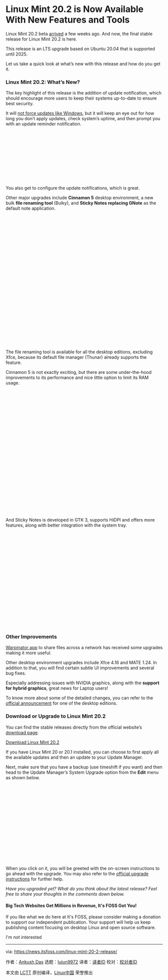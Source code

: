 [#]: subject: (Linux Mint 20.2 is Now Available With New Features and Tools)
[#]: via: (https://news.itsfoss.com/linux-mint-20-2-release/)
[#]: author: (Ankush Das https://news.itsfoss.com/author/ankush/)
[#]: collector: (lujun9972)
[#]: translator: (lcf33)
[#]: reviewer: ( )
[#]: publisher: ( )
[#]: url: ( )

Linux Mint 20.2 is Now Available With New Features and Tools
======

Linux Mint 20.2 beta [arrived][1] a few weeks ago. And now, the final stable release for Linux Mint 20.2 is here.

This release is an LTS upgrade based on Ubuntu 20.04 that is supported until 2025.

Let us take a quick look at what’s new with this release and how do you get it.

### Linux Mint 20.2: What’s New?

The key highlight of this release is the addition of update notification, which should encourage more users to keep their systems up-to-date to ensure best security.

It will [not force updates like Windows][2], but it will keep an eye out for how long you don’t apply updates, check system’s uptime, and then prompt you with an update reminder notification.

![][3]

You also get to configure the update notifications, which is great.

Other major upgrades include **Cinnamon 5** desktop environment, a new bulk **file renaming tool** (Bulky), and **Sticky Notes replacing GNote** as the default note application.

![][4]

The file renaming tool is available for all the desktop editions, excluding Xfce, because its default file manager (Thunar) already supports the feature.

Cinnamon 5 is not exactly exciting, but there are some under-the-hood improvements to its performance and nice little option to limit its RAM usage.

![][5]

And Sticky Notes is developed in GTK 3, supports HiDPI and offers more features, along with better integration with the system tray.

![][6]

### Other Improvements

[Warpinator app][7] to share files across a network has received some upgrades making it more useful.

Other desktop environment upgrades include Xfce 4.16 and MATE 1.24. In addition to that, you will find certain subtle UI improvements and several bug fixes.

Especially addressing issues with NVIDIA graphics, along with the **support for hybrid graphics**, great news for Laptop users!

To know more about some of the detailed changes, you can refer to the [official announcement][8] for one of the desktop editions.

### Download or Upgrade to Linux Mint 20.2

You can find the stable releases directly from the official website’s [download page][9].

[Download Linux Mint 20.2][9]

If you have Linux Mint 20 or 20.1 installed, you can choose to first apply all the available updates and then an update to your Update Manager.

Next, make sure that you have a backup (use timeshift if you want) and then head to the Update Manager’s System Upgrade option from the **Edit** menu as shown below.

![][10]

When you click on it, you will be greeted with the on-screen instructions to go ahead with the upgrade. You may also refer to the [official upgrade instructions][11] for further help.

_Have you upgraded yet? What do you think about the latest release? Feel free to share your thoughts in the comments down below._

#### Big Tech Websites Get Millions in Revenue, It's FOSS Got You!

If you like what we do here at It's FOSS, please consider making a donation to support our independent publication. Your support will help us keep publishing content focusing on desktop Linux and open source software.

I'm not interested

--------------------------------------------------------------------------------

via: https://news.itsfoss.com/linux-mint-20-2-release/

作者：[Ankush Das][a]
选题：[lujun9972][b]
译者：[译者ID](https://github.com/译者ID)
校对：[校对者ID](https://github.com/校对者ID)

本文由 [LCTT](https://github.com/LCTT/TranslateProject) 原创编译，[Linux中国](https://linux.cn/) 荣誉推出

[a]: https://news.itsfoss.com/author/ankush/
[b]: https://github.com/lujun9972
[1]: https://news.itsfoss.com/linux-mint-20-2-beta-release/
[2]: https://news.itsfoss.com/linux-mint-updates-notice/
[3]: data:image/svg+xml;base64,PHN2ZyBoZWlnaHQ9IjE2MCIgd2lkdGg9IjQ5NCIgeG1sbnM9Imh0dHA6Ly93d3cudzMub3JnLzIwMDAvc3ZnIiB2ZXJzaW9uPSIxLjEiLz4=
[4]: data:image/svg+xml;base64,PHN2ZyBoZWlnaHQ9IjQ2OCIgd2lkdGg9IjU3MCIgeG1sbnM9Imh0dHA6Ly93d3cudzMub3JnLzIwMDAvc3ZnIiB2ZXJzaW9uPSIxLjEiLz4=
[5]: data:image/svg+xml;base64,PHN2ZyBoZWlnaHQ9IjYwOCIgd2lkdGg9Ijc4MCIgeG1sbnM9Imh0dHA6Ly93d3cudzMub3JnLzIwMDAvc3ZnIiB2ZXJzaW9uPSIxLjEiLz4=
[6]: data:image/svg+xml;base64,PHN2ZyBoZWlnaHQ9IjQ2NiIgd2lkdGg9Ijc4MCIgeG1sbnM9Imh0dHA6Ly93d3cudzMub3JnLzIwMDAvc3ZnIiB2ZXJzaW9uPSIxLjEiLz4=
[7]: https://news.itsfoss.com/warpinator-android-app/
[8]: https://blog.linuxmint.com/?p=4102
[9]: https://linuxmint.com/download.php
[10]: data:image/svg+xml;base64,PHN2ZyBoZWlnaHQ9IjI2MCIgd2lkdGg9IjUzMyIgeG1sbnM9Imh0dHA6Ly93d3cudzMub3JnLzIwMDAvc3ZnIiB2ZXJzaW9uPSIxLjEiLz4=
[11]: https://blog.linuxmint.com/?p=4111
